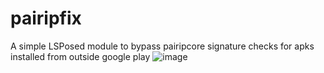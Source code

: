 # pairipfix
A simple LSPosed module to bypass pairipcore signature checks for apks installed from outside google play
![image](https://github.com/user-attachments/assets/f8c67ffa-36ca-4e3c-900a-6301152391d1)

